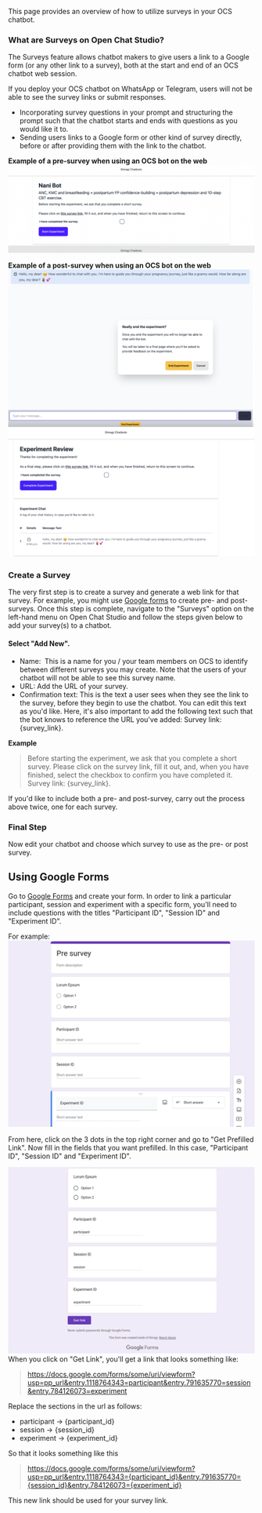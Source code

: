 This page provides an overview of how to utilize surveys in your OCS chatbot.

### What are Surveys on Open Chat Studio?

The Surveys feature allows chatbot makers to give users a link to a Google form (or any other link to a survey), both at the start and end of an OCS chatbot web session. 

If you deploy your OCS chatbot on WhatsApp or Telegram, users will not be able to see the survey links or submit responses.

- Incorporating survey questions in your prompt and structuring the prompt such that the chatbot starts and ends with questions as you would like it to. 
- Sending users links to a Google form or other kind of survey directly, before or after providing them with the link to the chatbot. 



**Example of a pre-survey when using an OCS bot on the web**
![image](../assets/images/survey1.png)


**Example of a post-survey when using an OCS bot on the web**
![image](../assets/images/survey2.png)
![image](../assets/images/survey3.png)

### Create a Survey

The very first step is to create a survey and generate a web link for that survey. For example, you might use [Google forms](#using-google-forms) to create pre- and post-surveys. Once this step is complete, navigate to the "Surveys" option on the left-hand menu on Open Chat Studio and follow the steps given below to add your survey(s) to a chatbot. 

#### Select "Add New". 

- Name:  This is a name for you / your team members on OCS to identify between different surveys you may create. Note that the users of your chatbot will not be able to see this survey name. 
- URL: Add the URL of your survey. 
- Confirmation text: This is the text a user sees when they see the link to the survey, before they begin to use the chatbot. You can edit this text as you'd like. Here, it's also important to add the following text such that the bot knows to reference the URL you've added: Survey link: {survey_link}. 

**Example**
> Before starting the experiment, we ask that you complete a short survey. Please click on the survey link, fill it out, and, when you have finished, select the checkbox to confirm you have completed it. Survey link: {survey_link}. 

If you'd like to include both a pre- and post-survey, carry out the process above twice, one for each survey. 

### Final Step

Now edit your chatbot and choose which survey to use as the pre- or post survey.



## Using Google Forms
Go to [Google Forms][google_forms] and create your form. In order to link a particular participant, session and experiment with a specific form, you'll need to include questions with the titles "Participant ID", "Session ID" and "Experiment ID".

For example:
![image](../assets/images/survey6.png)

From here, click on the 3 dots in the top right corner and go to "Get Prefilled Link". Now fill in the fields that you want prefilled. In this case, "Participant ID", "Session ID" and "Experiment ID".

![image](../assets/images/survey7.png)
When you click on "Get Link", you'll get a link that looks something like:

> https://docs.google.com/forms/some/uri/viewform?usp=pp_url&entry.1118764343=participant&entry.791635770=session&entry.784126073=experiment

Replace the sections in the url as follows:

- participant -> {participant_id}
- session -> {session_id}
- experiment -> {experiment_id}

So that it looks something like this

> https://docs.google.com/forms/some/uri/viewform?usp=pp_url&entry.1118764343={participant_id}&entry.791635770={session_id}&entry.784126073={experiment_id}


This new link should be used for your survey link.


[google_forms]: https://docs.google.com/forms